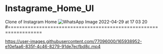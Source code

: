 # Instagrame_Home_UI
Clone of Instagram Home 
![WhatsApp Image 2022-04-29 at 17 03 20](https://user-images.githubusercontent.com/77096000/165938937-4154b198-b756-49dc-83fc-feafb7e301f1.jpeg)
#==================================================================

https://user-images.githubusercontent.com/77096000/165938952-e10efaa6-835f-4c46-8279-91de7ecfbd8c.mp4


